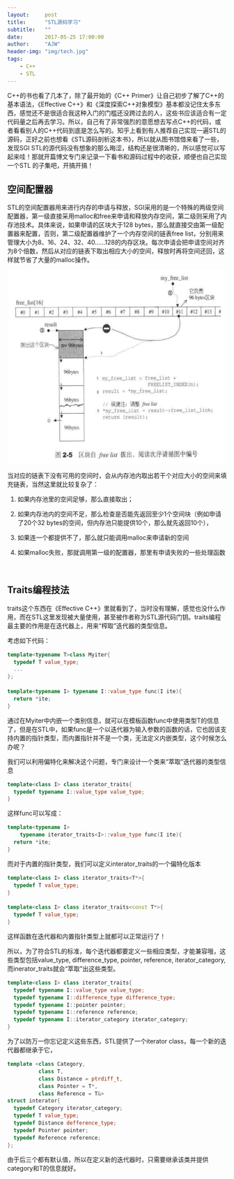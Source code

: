 ```yaml
---
layout:     post
title:      "STL源码学习"
subtitle:   ""
date:       2017-05-25 17:00:00
author:     "AJW"
header-img: "img/tech.jpg"
tags:
    - C++
    - STL
---
```


C++的书也看了几本了，除了最开始的《C++ Primer》让自己初步了解了C++的基本语法，《Effective C++》和《深度探索C++对象模型》基本都没记住太多东西，感觉还不是很适合我这种入门的门槛还没跨过去的人，这些书应该适合有一定代码量之后再去学习。所以，自己有了非常强烈的意愿想去写点C++的代码，或者看看别人的C++代码到底是怎么写的。知乎上看到有人推荐自己实现一遍STL的源码，正好之前也想看《STL源码剖析这本书》，所以就从图书馆借来看了一些，发现SGI STL的源代码没有想象的那么晦涩，结构还是很清晰的，所以感觉可以写起来哇！那就开篇博文专门来记录一下看书和源码过程中的收获，顺便也自己实现一个STL 的子集吧，开搞开搞！

## 空间配置器

STL的空间配置器用来进行内存的申请与释放，SGI采用的是一个特殊的两级空间配置器，第一级直接采用malloc和free来申请和释放内存空间，第二级则采用了内存池技术。具体来说，如果申请的区块大于128 bytes，那么就直接交由第一级配置器来配置，否则，第二级配置器维护了一个内存空间的链表free list，分别用来管理大小为8、16、24、32、40……128的内存区块。每次申请会把申请空间对齐为8个倍数，然后从对应的链表下取出相应大小的空间，释放时再将空间还回，这样就节省了大量的malloc操作。

![空间配置器](/img/in-post/STL/free_list.PNG)

当对应的链表下没有可用的空间时，会从内存池内取出若干个对应大小的空间来填充链表，当然这里就比较复杂了：

1. 如果内存池里的空间足够，那么直接取出；

2. 如果内存池内的空间不足，那么检查是否能先返回至少1个空间块（例如申请了20个32 bytes的空间，但内存池只能提供10个，那么就先返回10个），

3. 如果连一个都提供不了，那么就只能调用malloc来申请新的空间

4. 如果malloc失败，那就调用第一级的配置器，那里有申请失败的一些处理函数

   ​



## Traits编程技法

traits这个东西在《Effective C++》里就看到了，当时没有理解，感觉也没什么作用，而在STL这里发现被大量使用，甚至被作者称为STL源代码门钥。traits编程最主要的作用是在迭代器上，用来“榨取”迭代器的类型信息。

考虑如下代码：

```c++
template<typename T>class Myiter{
  typedef T value_type;
  ...
};

template<typename I> typename I::value_type func(I ite){
  return *ite;
}
```

通过在Myiter中内嵌一个类别信息，就可以在模板函数func中使用类型T的信息了，但是在STL中，如果func是一个以迭代器为输入参数的函数的话，它也因该支持内置的指针类型，而内置指针并不是一个类，无法定义内嵌类型，这个时候怎么办呢？

我们可以利用偏特化来解决这个问题，专门来设计一个类来“萃取”迭代器的类型信息

```c++
template<class I> class iterator_traits{
  typedef typename I::value_type value_type;
}
```

这样func可以写成：

```c++
template<typename I> 
	typename iterator_traits<I>::value_type func(I ite){
  return *ite;
}
```

而对于内置的指针类型，我们可以定义interator_traits的一个偏特化版本

```c++
template<class I> class iterator_traits<T*>{
  typedef T value_type;
}

template<class I> class iterator_traits<const T*>{
  typedef T value_type;
}
```

这样函数在迭代器和内置指针类型上就都可以正常运行了！

所以，为了符合STL的标准，每个迭代器都要定义一些相应类型，才能兼容哦，这些类型包括value_type, difference_type, pointer, reference, iterator_category, 而inerator_traits就会“萃取”出这些类型。

```C++
template<class I> class iterator_traits{
  typedef typename I::value_type value_type;
  typedef typename I::difference_type difference_type;
  typedef typename I::pointer pointer;
  typedef typename I::reference reference;
  typedef typename I::iterator_category iterator_category;
}
```

为了以防万一你忘记定义这些东西，STL提供了一个iterator class，每一个新的迭代器都继承于它，

```C++
template <class Category,
		  class T,
		  class Distance = ptrdiff_t,
		  class Pointer = T*,
		  class Reference = T&>
struct interator{
  typedef Category iterator_category;
  typedef T value_type;
  typedef Distance defference_type;
  typedef Pointer pointer;
  typedef Reference reference;
};
```

由于后三个都有默认值，所以在定义新的迭代器时，只需要继承该类并提供category和T的信息就好。